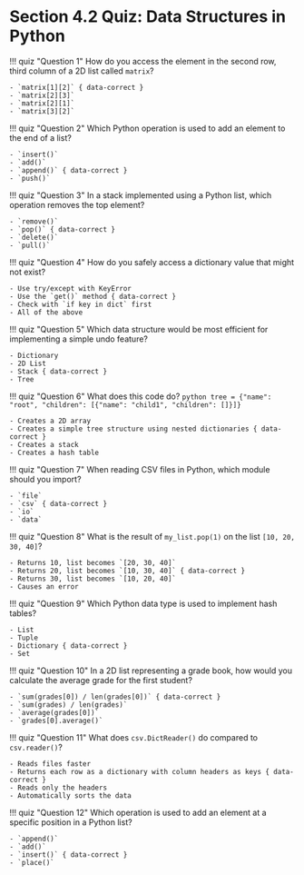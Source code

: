 # Section 4.2 Quiz: Data Structures in Python

!!! quiz "Question 1"
    How do you access the element in the second row, third column of a 2D list called `matrix`?

    - `matrix[1][2]` { data-correct }
    - `matrix[2][3]`
    - `matrix[2][1]`
    - `matrix[3][2]`

!!! quiz "Question 2"
    Which Python operation is used to add an element to the end of a list?

    - `insert()`
    - `add()`
    - `append()` { data-correct }
    - `push()`

!!! quiz "Question 3"
    In a stack implemented using a Python list, which operation removes the top element?

    - `remove()`
    - `pop()` { data-correct }
    - `delete()`
    - `pull()`

!!! quiz "Question 4"
    How do you safely access a dictionary value that might not exist?

    - Use try/except with KeyError
    - Use the `get()` method { data-correct }
    - Check with `if key in dict` first
    - All of the above

!!! quiz "Question 5"
    Which data structure would be most efficient for implementing a simple undo feature?

    - Dictionary
    - 2D List
    - Stack { data-correct }
    - Tree

!!! quiz "Question 6"
    What does this code do?
    ```python
    tree = {"name": "root", "children": [{"name": "child1", "children": []}]}
    ```

    - Creates a 2D array
    - Creates a simple tree structure using nested dictionaries { data-correct }
    - Creates a stack
    - Creates a hash table

!!! quiz "Question 7"
    When reading CSV files in Python, which module should you import?

    - `file`
    - `csv` { data-correct }
    - `io`
    - `data`

!!! quiz "Question 8"
    What is the result of `my_list.pop(1)` on the list `[10, 20, 30, 40]`?

    - Returns 10, list becomes `[20, 30, 40]`
    - Returns 20, list becomes `[10, 30, 40]` { data-correct }
    - Returns 30, list becomes `[10, 20, 40]`
    - Causes an error

!!! quiz "Question 9"
    Which Python data type is used to implement hash tables?

    - List
    - Tuple
    - Dictionary { data-correct }
    - Set

!!! quiz "Question 10"
    In a 2D list representing a grade book, how would you calculate the average grade for the first student?

    - `sum(grades[0]) / len(grades[0])` { data-correct }
    - `sum(grades) / len(grades)`
    - `average(grades[0])`
    - `grades[0].average()`

!!! quiz "Question 11"
    What does `csv.DictReader()` do compared to `csv.reader()`?

    - Reads files faster
    - Returns each row as a dictionary with column headers as keys { data-correct }
    - Reads only the headers
    - Automatically sorts the data

!!! quiz "Question 12"
    Which operation is used to add an element at a specific position in a Python list?

    - `append()`
    - `add()`
    - `insert()` { data-correct }
    - `place()`
